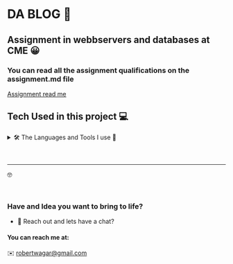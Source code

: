 <!-- https://github.com/devicons/devicon/blob/v2.15.1/icons/postgresql/postgresql-original.svg -->
# DA BLOG 👋 

## Assignment in webbservers and databases at CME 😀


### You can read all the assignment qualifications on the assignment.md file
<a href="https://github.com/xxrobone/dablog/blob/main/Assignment.md" target="blank">Assignment read me</a>


## Tech Used in this project 💻
<details>

<summary>🛠 The Languages and Tools I use 🚀</summary>

|  Language/Tool  |  Icon  |  Description  |
| --- | --- | --- |
| CSS3 | <img src="https://cdn.jsdelivr.net/gh/devicons/devicon/icons/css3/css3-plain-wordmark.svg" alt="css3" width="40" height="40"/> </a> | Style sheet language used for describing the presentation of a document written in HTML or XML |
| SASS | <img src="https://cdn.jsdelivr.net/gh/devicons/devicon/icons/sass/sass-original.svg" alt="css3" width="40" height="40"/> </a> | Syntactically Awesome Style Sheets an awesome css framework |
| JavaScript | <img src="https://cdn.jsdelivr.net/gh/devicons/devicon/icons/javascript/javascript-original.svg" alt="javascript" width="40" height="40"/> </a> | High-level programming language that is commonly used to create interactive effects within web browsers |
| React.js | <img src="https://cdn.jsdelivr.net/gh/devicons/devicon/icons/react/react-original-wordmark.svg" alt="react" width="40" height="40"/> </a> | JavaScript library for building user interfaces or UI components |
| Next.js | <img src="https://cdn.jsdelivr.net/gh/devicons/devicon/icons/nextjs/nextjs-original-wordmark.svg" alt="next" width="40" height="40"/> </a> | JavaScript library for building user interfaces or UI components |
Vercel | <img src="https://img.shields.io/badge/vercel-%23000000.svg?style=for-the-badge&logo=vercel&logoColor=white" alt="next" width="40" height="40"/> </a> | Vercel's frontend cloud gives developers the frameworks, workflows, and infrastructure to build a faster, more personalized Web. |
| postgresql | <img src="https://github.com/devicons/devicon/blob/v2.15.1/icons/postgresql/postgresql-original.svg" alt="postgresql" width="40" height="40"/> </a> | PostgreSQL is a powerful, open source object-relational database system with over 35 years of active development  |
| Node.js | <img src="https://cdn.jsdelivr.net/gh/devicons/devicon/icons/nodejs/nodejs-original.svg" alt="nodejs" width="40" height="40"/> </a> | Open-source, cross-platform, back-end JavaScript runtime environment that runs on the V8 engine and executes JavaScript code outside a web browser |
| Git | <img src="https://cdn.jsdelivr.net/gh/devicons/devicon/icons/git/git-original.svg" alt="git" width="40" height="40"/> </a> | Free and open-source distributed version control system designed to handle everything from small to very large projects |
| Figma | <img src="https://cdn.jsdelivr.net/gh/devicons/devicon/icons/figma/figma-original.svg" alt="figma" width="40" height="40"/> </a> | Cloud-based design and prototyping tool |
| Postman |  <img src="https://www.vectorlogo.zone/logos/getpostman/getpostman-icon.svg" alt="postman" width="40" height="40"/> </a> | An API platform for building and using APIs.  |
| Supabase |  <img src="https://icons.iconarchive.com/icons/simpleicons-team/simple/256/supabase-icon.png" alt="postman" width="40" height="40"/> </a> | Supabase project comes with a full Postgres database, a free and open source database.  |

<!--|  Typescript | <img src="https://cdn.jsdelivr.net/gh/devicons/devicon/icons/typescript/typescript-original.svg" alt="typescript" width="40" height="40"/> </a> | Syntactic superset of JavaScript which adds static typing to the language | -->

- where we all start =>

```javascript
   console.log("Hello World!)"
```

</details>
 
 <br>

 <br>

 ---

 🤓 


<p align="left">
<a href="https://www.linkedin.com/in/robert-w%C3%A4gar-1b4661139/" target="blank"><img align="center" src="https://github.com/xxrobone/dablog/blob/main/readmeimages/LinkedIN.png" alt="" height="30" /></a>
<a href="https://github.com/robonexx" target="blank"><img align="center" src="https://github.com/xxrobone/dablog/blob/main/readmeimages/Github.png" alt="" height="30" /></a>
<a href="https://codepen.io/robertwagar" target="blank"><img align="center" src="https://github.com/xxrobone/dablog/blob/main/readmeimages/Codeopen.png" alt="" height="30" /></a>
<img align="center" src="socials/Discord.png" alt="" height="30" />
</p>



### Have and Idea you want to bring to life?
- 💬 Reach out and lets have a chat?

#### You can reach me at:

✉️ robertwagar@gmail.com



